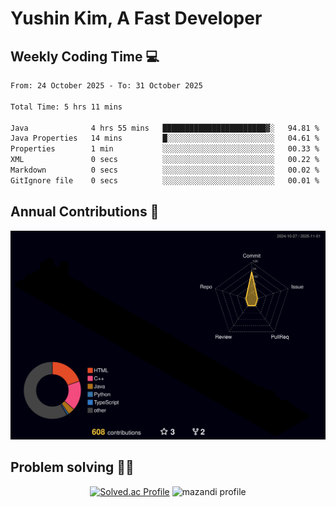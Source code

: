 # Yushin Kim, A Fast Developer

## Weekly Coding Time 💻

<!--START_SECTION:waka-->

```txt
From: 24 October 2025 - To: 31 October 2025

Total Time: 5 hrs 11 mins

Java              4 hrs 55 mins   ███████████████████████▓░   94.81 %
Java Properties   14 mins         █░░░░░░░░░░░░░░░░░░░░░░░░   04.61 %
Properties        1 min           ░░░░░░░░░░░░░░░░░░░░░░░░░   00.33 %
XML               0 secs          ░░░░░░░░░░░░░░░░░░░░░░░░░   00.22 %
Markdown          0 secs          ░░░░░░░░░░░░░░░░░░░░░░░░░   00.02 %
GitIgnore file    0 secs          ░░░░░░░░░░░░░░░░░░░░░░░░░   00.01 %
```

<!--END_SECTION:waka-->

## Annual Contributions 🏃

![](./profile-3d-contrib/profile-night-rainbow.svg)

## Problem solving 👨‍💻

<div align="center">

[![Solved.ac Profile](http://mazassumnida.wtf/api/v2/generate_badge?boj=kys010306)](https://solved.ac/kys010306)
![mazandi profile](http://mazandi.herokuapp.com/api?handle=kys010306&theme=dark)

</div>
